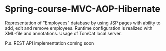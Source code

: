 # Spring-course-MVC-AOP-Hibernate
Representation of "Employees" database by using JSP pages with ability to add, edit and remove employees.
Runtime configuration is realized with XML-file and annotations.
Usage of TomCat local server.

P.s. REST API implementation coming soon
